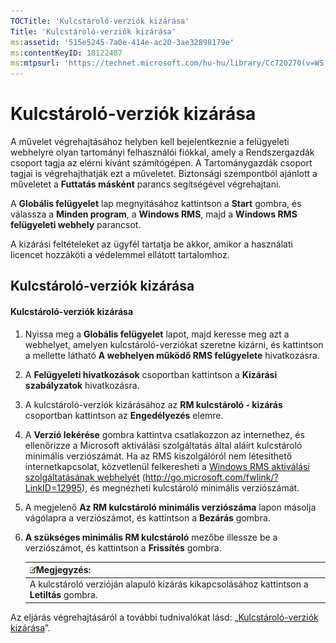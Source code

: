 ```yaml
---
TOCTitle: 'Kulcstároló-verziók kizárása'
Title: 'Kulcstároló-verziók kizárása'
ms:assetid: '515e5245-7a0e-414e-ac20-3ae32898179e'
ms:contentKeyID: 18122487
ms:mtpsurl: 'https://technet.microsoft.com/hu-hu/library/Cc720270(v=WS.10)'
---
```


Kulcstároló-verziók kizárása
============================

A művelet végrehajtásához helyben kell bejelentkeznie a felügyeleti webhelyre olyan tartományi felhasználói fiókkal, amely a Rendszergazdák csoport tagja az elérni kívánt számítógépen. A Tartománygazdák csoport tagjai is végrehajthatják ezt a műveletet. Biztonsági szempontból ajánlott a műveletet a **Futtatás másként** parancs segítségével végrehajtani.

A **Globális felügyelet** lap megnyitásához kattintson a **Start** gombra, és válassza a **Minden program**, a **Windows RMS**, majd a **Windows RMS felügyeleti webhely** parancsot.

A kizárási feltételeket az ügyfél tartatja be akkor, amikor a használati licencet hozzáköti a védelemmel ellátott tartalomhoz.

Kulcstároló-verziók kizárása
----------------------------

#### Kulcstároló-verziók kizárása

1.  Nyissa meg a **Globális felügyelet** lapot, majd keresse meg azt a webhelyet, amelyen kulcstároló-verziókat szeretne kizárni, és kattintson a mellette látható **A webhelyen működő RMS felügyelete** hivatkozásra.

2.  A **Felügyeleti hivatkozások** csoportban kattintson a **Kizárási szabályzatok** hivatkozásra.

3.  A kulcstároló-verziók kizárásához az **RM kulcstároló - kizárás** csoportban kattintson az **Engedélyezés** elemre.

4.  A **Verzió lekérése** gombra kattintva csatlakozzon az internethez, és ellenőrizze a Microsoft aktiválási szolgáltatás által aláírt kulcstároló minimális verziószámát. Ha az RMS kiszolgálóról nem létesíthető internetkapcsolat, közvetlenül felkeresheti a [Windows RMS aktiválási szolgáltatásának webhelyét](http://go.microsoft.com/fwlink/?linkid=12995) (http://go.microsoft.com/fwlink/?LinkID=12995), és megnézheti kulcstároló minimális verziószámát.

5.  A megjelenő **Az RM kulcstároló minimális verziószáma** lapon másolja vágólapra a verziószámot, és kattintson a **Bezárás** gombra.

6.  **A szükséges minimális RM kulcstároló** mezőbe illessze be a verziószámot, és kattintson a **Frissítés** gombra.

    | ![](images/Cc720270.note(WS.10).gif)Megjegyzés:              |
    |-------------------------------------------------------------------------------------------|
    | A kulcstároló verzióján alapuló kizárás kikapcsolásához kattintson a **Letiltás** gombra. |

Az eljárás végrehajtásáról a további tudnivalókat lásd: „[Kulcstároló-verziók kizárása](https://technet.microsoft.com/e287f026-aab2-43ab-93bc-48087da82f36)”.
